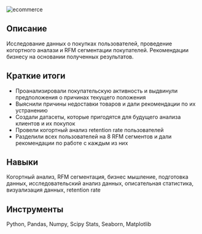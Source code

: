 ![ecommerce](https://user-images.githubusercontent.com/102512648/205433728-f91f717e-ccdf-45bf-8971-00999c851c85.jpg)

## Описание

Исследование данных о покупках пользователей, проведение когортного аналази и RFM cегментации покупателей. 
Рекомендации бизнесу на основании полученных результатов.

## Краткие итоги 

- Проанализировали покупательскую активность и выдвинули предположения о причинах текущего положения
- Выяснили причины недоставки товаров и дали рекомендации по их устранению
- Создали датасеты, которые пригодятся для будущего анализа клиентов и их покупок
- Провели когортный анализ retention rate пользователей
- Разделили всех пользователей на 8 RFM сегментов и дали рекомендации по работе с каждым из них

## Навыки

Когортный анализ, RFM сегментация, бизнес мышление, подготовка данных, исследовательский анализ данных, описательная статистика, визуализация данных, retention rate

## Инструменты 

Python, Pandas, Numpy, Scipy Stats, Seaborn, Matplotlib
